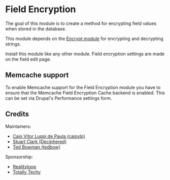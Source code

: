 Field Encryption
================

The goal of this module is to create a method for encrypting field values when
stored in the database.

This module depends on the [Encrypt module](http://drupal.org/project/encrypt)
for encrypting and decrypting strings.

Install this module like any other module. Field encryption settings are made on
the field edit page.



Memcache support
----------------

To enable Memcache support for the Field Encryption module you have to ensure
that the Memcache Field Encryption Cache backend is enabled. This can be set via
Drupal's Performance settings form.



Credits
-------

Maintainers:
  - [Caio Vitor Luppi de Paula (caiovlp)](https://www.drupal.org/u/caiovlp)
  - [Stuart Clark (Deciphered)](https://www.drupal.org/u/deciphered)
  - [Ted Bowman (tedbow)](https://www.drupal.org/u/tedbow)

Sponsorship:
  - [Realityloop](https://www.drupal.org/realityloop)
  - [Totally Techy](https://totallytechy.com)
